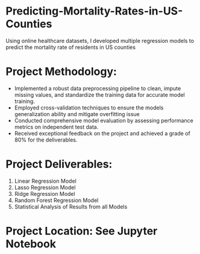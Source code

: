 # Predicting-Mortality-Rates-in-US-Counties
Using online healthcare datasets, I developed multiple regression models to predict the mortality rate of residents in US counties

# Project Methodology:
- Implemented a robust data preprocessing pipeline to clean, impute missing values, and standardize the training data for accurate model training.
- Employed cross-validation techniques to ensure the models generalization ability and mitigate overfitting issue
- Conducted comprehensive model evaluation by assessing performance metrics on independent test data.
- Received exceptional feedback on the project and achieved a grade of 80% for the deliverables.

# Project Deliverables:
1. Linear Regression Model
2. Lasso Regression Model
3. Ridge Regression Model
4. Random Forest Regression Model
5. Statistical Analysis of Results from all Models

# Project Location: See Jupyter Notebook

